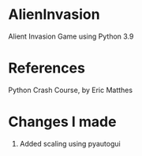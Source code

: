 # AlienInvasion
Alient Invasion Game using Python 3.9
# References
Python Crash Course, by Eric Matthes
# Changes I made
1. Added scaling using pyautogui
